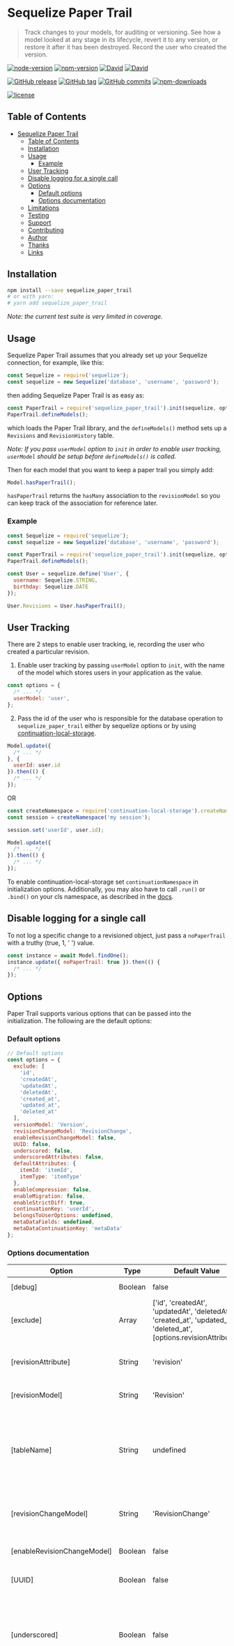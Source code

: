 # Sequelize Paper Trail

> Track changes to your models, for auditing or versioning. See how a model looked at any stage in its lifecycle, revert it to any version, or restore it after it has been destroyed. Record the user who created the version.


<!-- [![NPM](https://nodei.co/npm/sequelize_paper_trail.png?downloads=true)](https://nodei.co/npm/sequelize_paper_trail/) -->

[![node-version](https://img.shields.io/node/v/sequelize_paper_trail.svg)](https://www.npmjs.org/package/sequelize_paper_trail)
[![npm-version](https://img.shields.io/npm/v/sequelize_paper_trail.svg)](https://www.npmjs.org/package/sequelize_paper_trail)
[![David](https://img.shields.io/david/olympusone/sequelize_paper_trail.svg?maxAge=3600)]()
[![David](https://img.shields.io/david/dev/olympusone/sequelize_paper_trail.svg?maxAge=3600)]()

[![GitHub release](https://img.shields.io/github/release/olympusone/sequelize_paper_trail.svg)](https://www.npmjs.org/package/sequelize_paper_trail)
[![GitHub tag](https://img.shields.io/github/tag/olympusone/sequelize_paper_trail.svg)](https://www.npmjs.org/package/sequelize_paper_trail)
[![GitHub commits](https://img.shields.io/github/commits-since/olympusone/sequelize_paper_trail/1.2.0.svg)]()
[![npm-downloads](https://img.shields.io/npm/dt/sequelize_paper_trail.svg)](https://www.npmjs.org/package/sequelize_paper_trail)

[![license](https://img.shields.io/github/license/olympusone/sequelize_paper_trail.svg)](https://github.com/olympusone/sequelize_paper_trail/blob/master/LICENSE)

<!-- START doctoc generated TOC please keep comment here to allow auto update -->
<!-- DON'T EDIT THIS SECTION, INSTEAD RE-RUN doctoc TO UPDATE -->
## Table of Contents

- [Sequelize Paper Trail](#sequelize-paper-trail)
  - [Table of Contents](#table-of-contents)
  - [Installation](#installation)
  - [Usage](#usage)
    - [Example](#example)
  - [User Tracking](#user-tracking)
  - [Disable logging for a single call](#disable-logging-for-a-single-call)
  - [Options](#options)
    - [Default options](#default-options)
    - [Options documentation](#options-documentation)
  - [Limitations](#limitations)
  - [Testing](#testing)
  - [Support](#support)
  - [Contributing](#contributing)
  - [Author](#author)
  - [Thanks](#thanks)
  - [Links](#links)

<!-- END doctoc generated TOC please keep comment here to allow auto update -->

## Installation

```bash
npm install --save sequelize_paper_trail
# or with yarn:
# yarn add sequelize_paper_trail
```

*Note: the current test suite is very limited in coverage.*

## Usage

Sequelize Paper Trail assumes that you already set up your Sequelize connection, for example, like this:
```javascript
const Sequelize = require('sequelize');
const sequelize = new Sequelize('database', 'username', 'password');
```

then adding Sequelize Paper Trail is as easy as:

```javascript
const PaperTrail = require('sequelize_paper_trail').init(sequelize, options);
PaperTrail.defineModels();
```

which loads the Paper Trail library, and the `defineModels()` method sets up a `Revisions` and `RevisionHistory` table.

*Note: If you pass `userModel` option to `init` in order to enable user tracking, `userModel` should be setup before `defineModels()` is called.*

Then for each model that you want to keep a paper trail you simply add:

```javascript
Model.hasPaperTrail();
```

`hasPaperTrail` returns the `hasMany` association to the `revisionModel` so you can keep track of the association for reference later.

### Example

```javascript
const Sequelize = require('sequelize');
const sequelize = new Sequelize('database', 'username', 'password');

const PaperTrail = require('sequelize_paper_trail').init(sequelize, options || {});
PaperTrail.defineModels();

const User = sequelize.define('User', {
  username: Sequelize.STRING,
  birthday: Sequelize.DATE
});

User.Revisions = User.hasPaperTrail();
```

## User Tracking

There are 2 steps to enable user tracking, ie, recording the user who created a particular revision.
1. Enable user tracking by passing `userModel` option to `init`, with the name of the model which stores users in your application as the value.

```javascript
const options = {
  /* ... */
  userModel: 'user',
};
```
2. Pass the id of the user who is responsible for the database operation to `sequelize_paper_trail` either by sequelize options or by using [continuation-local-storage](https://www.npmjs.com/package/continuation-local-storage).

```javascript
Model.update({
  /* ... */
}, {
  userId: user.id
}).then(() {
  /* ... */
});
```
OR

```javascript
const createNamespace = require('continuation-local-storage').createNamespace;
const session = createNamespace('my session');

session.set('userId', user.id);

Model.update({
  /* ... */
}).then(() {
  /* ... */
});

```

To enable continuation-local-storage set `continuationNamespace` in initialization options.
Additionally, you may also have to call `.run()` or `.bind()` on your cls namespace, as described in the [docs](https://www.npmjs.com/package/continuation-local-storage).

## Disable logging for a single call

To not log a specific change to a revisioned object, just pass a `noPaperTrail` with a truthy (true, 1, ' ') value.

```javascript
const instance = await Model.findOne();
instance.update({ noPaperTrail: true }).then(() {
  /* ... */
});
```

## Options

Paper Trail supports various options that can be passed into the initialization. The following are the default options:

### Default options

```javascript
// Default options
const options = {
  exclude: [
    'id',
    'createdAt',
    'updatedAt',
    'deletedAt',
    'created_at',
    'updated_at',
    'deleted_at'
  ],
  versionModel: 'Version',
  revisionChangeModel: 'RevisionChange',
  enableRevisionChangeModel: false,
  UUID: false,
  underscored: false,
  underscoredAttributes: false,
  defaultAttributes: {
    itemId: 'itemId',
    itemType: 'itemType'
  },
  enableCompression: false,
  enableMigration: false,
  enableStrictDiff: true,
  continuationKey: 'userId',
  belongsToUserOptions: undefined,
  metaDataFields: undefined,
  metaDataContinuationKey: 'metaData'
};
```

### Options documentation

| Option                      | Type    | Default Value                                                                                                        | Description                                                                                                                                                                                                            |
| --------------------------- | ------- | -------------------------------------------------------------------------------------------------------------------- | ---------------------------------------------------------------------------------------------------------------------------------------------------------------------------------------------------------------------- |
| [debug]                     | Boolean | false                                                                                                                | Enables logging to the console.                                                                                                                                                                                        |
| [exclude]                   | Array   | ['id', 'createdAt', 'updatedAt', 'deletedAt', 'created_at', 'updated_at', 'deleted_at', [options.revisionAttribute]] | Array of global attributes to exclude from the paper trail.                                                                                                                                                            |
| [revisionAttribute]         | String  | 'revision'                                                                                                           | Name of the attribute in the table that corresponds to the current revision.                                                                                                                                           |
| [revisionModel]             | String  | 'Revision'                                                                                                           | Name of the model that keeps the revision models.                                                                                                                                                                      |
| [tableName]                 | String  | undefined                                                                                                            | Name of the table that keeps the revision models. Passed to Sequelize. Necessary in Sequelize 5+ when underscored is true and the table is camelCase or PascalCase.                                                    |
| [revisionChangeModel]       | String  | 'RevisionChange'                                                                                                     | Name of the model that tracks all the attributes that have changed during each create and update call.                                                                                                                 |
| [enableRevisionChangeModel] | Boolean | false                                                                                                                | Disable the revision change model to save space.                                                                                                                                                                       |
| [UUID]                      | Boolean | false                                                                                                                | The [revisionModel] has id attribute of type UUID for postgresql.                                                                                                                                                      |
| [underscored]               | Boolean | false                                                                                                                | The [revisionModel] and [revisionChangeModel] have 'createdAt' and 'updatedAt' attributes, by default, setting this option to true changes it to 'created_at' and 'updated_at'.                                        |
| [underscoredAttributes]     | Boolean | false                                                                                                                | The [revisionModel] has a [defaultAttribute] 'documentId', and the [revisionChangeModel] has a  [defaultAttribute] 'revisionId, by default, setting this option to true changes it to 'document_id' and 'revision_id'. |
| [defaultAttributes]         | Object  | { documentId: 'documentId', revisionId: 'revisionId' }                                                               |                                                                                                                                                                                                                        |
| [userModel]                 | String  |                                                                                                                      | Name of the model that stores users in your.                                                                                                                                                                           |
| [enableCompression]         | Boolean | false                                                                                                                | Compresses the revision attribute in the [revisionModel] to only the diff instead of all model attributes.                                                                                                             |
| [enableMigration]           | Boolean | false                                                                                                                | Automatically adds the [revisionAttribute] via a migration to the models that have paper trails enabled.                                                                                                               |
| [enableStrictDiff]          | Boolean | true                                                                                                                 | Reports integers and strings as different, e.g. `3.14` !== `'3.14'`                                                                                                                                                    |
| [continuationNamespace]     | String  |                                                                                                                      | Name of the name space used with the continuation-local-storage module.                                                                                                                                                |
| [continuationKey]           | String  | 'userId'                                                                                                             | The continuation-local-storage key that contains the user id.                                                                                                                                                          |
| [belongsToUserOptions]      | Object  | undefined                                                                                                            | The options used for belongsTo between userModel and Revision model                                                                                                                                                    |
| [metaDataFields]            | Object  | undefined                                                                                                            | The keys that will be provided in the meta data object. { key: isRequired (boolean)} format. Can be used to privovide additional fields - other associations, dates, etc to the Revision model                         |
| [metaDataContinuationKey]   | String  | 'metaData'                                                                                                           | The continuation-local-storage key that contains the meta data object, from where the metaDataFields are extracted.                                                                                                    |

## Limitations

* This project does not support models with composite primary keys. You can work around using a unique index with multiple fields.

## Testing

The tests are designed to run on SQLite3 in-memory tables, built from Sequelize migration files. If you want to actually generate a database file, change the storage option to a filename and run the tests. 

```bash
npm test
# or with yarn:
# yarn test
```

## Support

Please use:
* GitHub's [issue tracker](https://github.com/olympusone/sequelize_paper_trail/issues)

## Contributing

1. Fork it
2. Create your feature branch (`git checkout -b my-new-feature`)
3. Commit your changes (`git commit -am 'Added some feature'`)
4. Push to the branch (`git push origin my-new-feature`)
5. Create new Pull Request

## Author

© [OlympusOne](https://olympusone.com) – [@olympusone](https://twitter.com/olympusone01) – support@olympusone.com
Distributed under the MIT license. See ``LICENSE`` for more information.
[https://github.com/olympusone/sequelize_paper_trail](https://github.com/olympusone/)

## Thanks

This project was inspired by:
* [Sequelize Paper Trail](https://github.com/nielsgl/sequelize-paper-trail)
* [Sequelize-Revisions](https://github.com/bkniffler/sequelize-revisions)
* [Paper Trail](https://github.com/airblade/paper_trail)

Contributors:
 [https://github.com/olympusone/sequelize_paper_trail/graphs/contributors](https://github.com/olympusone/sequelize_paper_trail/graphs/contributors)

## Links
* [Example application](https://github.com/olympusone/sequelize_paper_trail-example)
